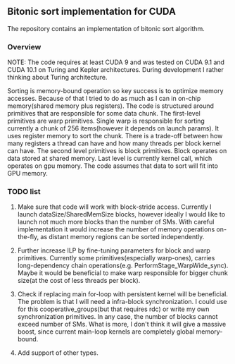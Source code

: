 ## Bitonic sort implementation for CUDA
The repository contains an implementation of bitonic sort algorithm.

### Overview
NOTE: The code requires at least CUDA 9 and was tested on CUDA 9.1 and CUDA 10.1 on Turing and Kepler architectures. During development I rather thinking about Turing architecture.

Sorting is memory-bound operation so key success is to optimize memory accesses. 
Because of that I tried to do as much as I can in on-chip memory(shared memory plus registers). 
The code is structured around primitives that are responsible for some data chunk.
The first-level primitives are warp primitives. Single warp is responsible for sorting currently a chunk of 256 items(however it depends on launch params). It uses register memory to sort the chunk. There is a trade-off between how many registers a thread 
can have and how many threads per block kernel can have.
The second level primitives is block primitives. Block operates on data stored at shared memory.
Last level is currently kernel call, which operates on gpu memory.
The code assumes that data to sort will fit into GPU memory.

### TODO list
1. Make sure that code will work with block-stride access. 
Currently I launch dataSize/SharedMemSize blocks, however ideally I would like to launch not much more blocks than the number of SMs. With careful implementation it would increase the number of memory operations on-the-fly, as distant memory regions can be sorted independently.

2. Further increase ILP by fine-tuning parameters for block and warp primitives. 
Currently some primitives(especially warp-ones), carries long-dependency chain operations(e.g. PerformStage_WarpWide_sync). Maybe it would be beneficial to make warp responsible for bigger chunk size(at the cost of less threads per block).

3. Check if replacing main for-loop with persistent kernel will be beneficial.
The problem is that I will need a infra-block synchronization. I could use for this cooperative_groups(but that requires rdc) 
or write my own synchronization primitives. In any case, the number of blocks cannot exceed number of SMs.
What is more, I don't think it will give a massive boost, since current main-loop kernels are completely global memory-bound.

4. Add support of other types.